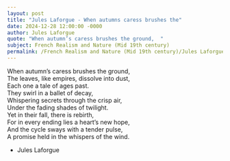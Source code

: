```yaml
---
layout: post
title: "Jules Laforgue - When autumns caress brushes the"
date: 2024-12-28 12:00:00 -0000
author: Jules Laforgue
quote: "When autumn’s caress brushes the ground,  "
subject: French Realism and Nature (Mid 19th century)
permalink: /French Realism and Nature (Mid 19th century)/Jules Laforgue/Jules Laforgue - When autumns caress brushes the
---
```


When autumn’s caress brushes the ground,  
The leaves, like empires, dissolve into dust,  
Each one a tale of ages past.  
They swirl in a ballet of decay,  
Whispering secrets through the crisp air,  
Under the fading shades of twilight.  
Yet in their fall, there is rebirth,  
For in every ending lies a heart’s new hope,  
And the cycle sways with a tender pulse,  
A promise held in the whispers of the wind.

- Jules Laforgue
